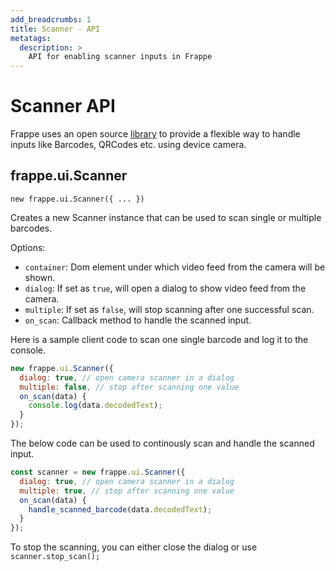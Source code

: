 ```yaml
---
add_breadcrumbs: 1
title: Scanner - API
metatags:
  description: >
    API for enabling scanner inputs in Frappe
---
```


# Scanner API

Frappe uses an open source [library](https://github.com/mebjas/html5-qrcode) to provide a flexible way to handle inputs like Barcodes, QRCodes etc. using device camera.

## frappe.ui.Scanner

```
new frappe.ui.Scanner({ ... })
```

Creates a new Scanner instance that can be used to scan single or multiple barcodes.

Options:

- `container`: Dom element under which video feed from the camera will be shown.
- `dialog`: If set as `true`, will open a dialog to show video feed from the camera.
- `multiple`: If set as `false`, will stop scanning after one successful scan.
- `on_scan`: Callback method to handle the scanned input.

Here is a sample client code to scan one single barcode and log it to the console.

```js
new frappe.ui.Scanner({
  dialog: true, // open camera scanner in a dialog
  multiple: false, // stop after scanning one value
  on_scan(data) {
    console.log(data.decodedText);
  }
});
```

The below code can be used to continously scan and handle the scanned input.

```js
const scanner = new frappe.ui.Scanner({
  dialog: true, // open camera scanner in a dialog
  multiple: true, // stop after scanning one value
  on_scan(data) {
    handle_scanned_barcode(data.decodedText);
  }
});
```

To stop the scanning, you can either close the dialog or use `scanner.stop_scan();`